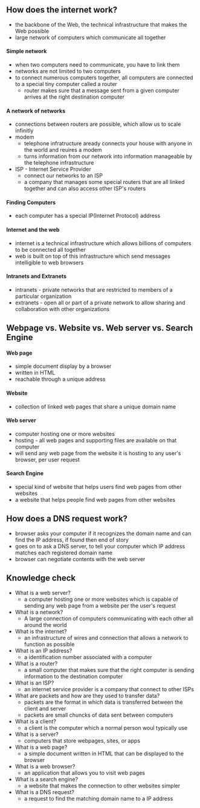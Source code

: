 ## How does the internet work?

- the backbone of the Web, the technical infrastructure that makes the Web possible
- large network of computers which communicate all together

#### Simple network

- when two computers need to communicate, you have to link them
- networks are not limited to two computers
- to connect numerous computers together, all computers are connected to a special tiny computer called a router
  - router makes sure that a message sent from a given computer arrives at the right destination computer

#### A network of networks

- connections between routers are possible, which allow us to scale infinitly
- modem
  - telephone infratructure aready connects your house with anyone in the world and reuires a modem
  - turns information from our network into information manageable by the telephone infrastructure
- ISP - Internet Service Provider
  - connect our networks to an ISP
  - a company that manages some special routers that are all linked together and can also access other ISP's routers

#### Finding Computers

- each computer has a special IP(Internet Protocol) address

#### Internet and the web

- internet is a technical infrastructure which allows billions of computers to be connected all together
- web is built on top of this infrastructure which send messages intelligible to web browsers

#### Intranets and Extranets

- intranets - private networks that are restricted to members of a particular organization
- extranets - open all or part of a private network to allow sharing and collaboration with other organizations


## Webpage vs. Website vs. Web server vs. Search Engine

#### Web page

- simple document display by a browser
- written in HTML
- reachable through a unique address

#### Website

- collection of linked web pages that share a unique domain name

#### Web server

- computer hosting one or more websites
- hosting - all web pages and supporting files are available on that computer
- will send any web page from the website it is hosting to any user's browser, per user request

#### Search Engine

- special kind of website that helps users find web pages from other websites
- a website that helps people find web pages from other websites


## How does a DNS request work?

- browser asks your computer if it recognizes the domain name and can find the IP address, if found then end of story
- goes on to ask a DNS server, to tell your computer which IP address matches each registered domain name
- browser can negotiate contents with the web server


## Knowledge check

- What is a web server?
  - a computer hosting one or more websites which is capable of sending any web page from a website per the user's request
- What is a network?
  - A large connection of computers communicating with each other all around the world
- What is the internet?
  - an infrastructure of wires and connection that allows a network to function as possible
- What is an IP address?
  - a identification number associated with a computer
- What is a router?
  - a small computer that makes sure that the right computer is sending information to the destination computer
- What is an ISP?
  - an internet service provider is a company that connect to other ISPs
- What are packets and how are they used to transfer data?
  - packets are the format in which data is transferred between the client and server
  - packets are small chuncks of data sent between computers
- What is a client?
  - a client is the computer which a normal person woul typically use
- What is a server?
  - computers that store webpages, sites, or apps
- What is a web page?
  - a simple document written in HTML that can be displayed to the browser
- What is a web browser?
  - an application that allows you to visit web pages
- What is a search engine?
  - a website that makes the connection to other websites simpler
- What is a DNS request?
  - a request to find the matching domain name to a IP address
